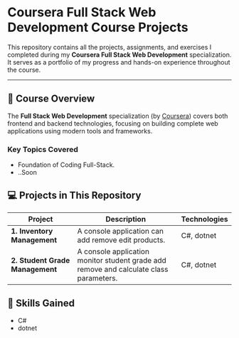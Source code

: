 # Coursera Full Stack Web Development Course Projects

This repository contains all the projects, assignments, and exercises I completed during my **Coursera Full Stack Web Development** specialization.  
It serves as a portfolio of my progress and hands-on experience throughout the course.

---

## 📘 Course Overview

The **Full Stack Web Development** specialization (by [Coursera](https://www.coursera.org/)) covers both frontend and backend technologies, focusing on building complete web applications using modern tools and frameworks.

### Key Topics Covered
- Foundation of Coding Full-Stack.
- ..Soon
## 💻 Projects in This Repository
| Project | Description | Technologies |
|----------|--------------|---------------|
| **1. Inventory Management** | A console application can add remove edit products. | C#, dotnet|
| **2. Student Grade Management** | A console application monitor student grade add remove and calculate class parameters. | C#, dotnet|


## 🧠 Skills Gained
- C#
- dotnet

